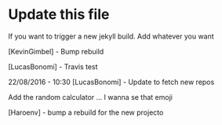 # Update this file

If you want to trigger a new jekyll build. Add whatever you want

[KevinGimbel] - Bump rebuild

[LucasBonomi] - Travis test

22/08/2016 - 10:30 [LucasBonomi] - Update to fetch new repos

Add the random calculator … I wanna se that emoji

[Haroenv] - bump a rebuild for the new projecto

